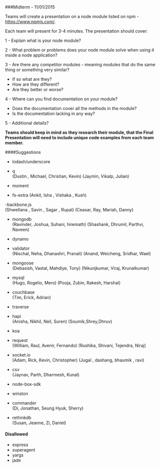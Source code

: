 ###Midterm - 11/01/2015

Teams will create a presentation on a node module listed on npm - https://www.npmjs.com/.


Each team will present for 3-4 minutes. The presentation should cover:

1 - Explain what is your node module?

2 - What problem or problems does your node module solve when using it inside a node application?

3 - Are there any competitor modules - meaning modules that do the same thing or something very similar?
 - If so what are they?
 - How are they different?
 - Are they better or worse?

4 - Where can you find documentation on your module?
 - Does the documentation cover all the methods in the module?
 - Is the documentation lacking in any way?

5 - Additional details?

**Teams should keep in mind as they research their module, that the Final Presentation will need to include unique code examples from each team member.**

####Suggestions
- lodash/underscore<br/>
 
- q<br/>
(Dustin , Michael, Christian, Kevin)
(Jaymin, Vikalp, Julian)<br/>

- moment
 
- fs-extra
(Ankit, Isha , Vishaka , Kush)</br>

-backbone.js<br/>
(Shwetlana , Savin , Sagar , Rupal)
(Ceasar, Ray, Mariah, Danny)<br/>

- mongodb <br/>
(Ravinder, Joshua, Suhani, hiremath)
(Shashank, Dhrumil, Parthvi, Naveen)</br>

- dynamo <br/>


- validator <br/>
(Nischal, Neha, Dhanashri, Pranali) 
(Anand, Weicheng, Sridhar, Wael)<br/>

- mongoose <br/>
(Debasish, Vastal, Mahdiye, Tony) 
(Nikunjkumar, Viraj, Krunalkumar)<br/>

- mysql <br/>
(Hugo, Rogelio, Mero) 
(Pooja, Zubin, Rakesh, Harshal)<br/>

- couchbase <br/>
(Tim, Erick, Adrian)
 
- traverse
 
- hapi <br/>
(Anisha, Nikhil, Neil, Suren)
(Soumik,Shrey,Dhruv)<br/>

- koa

- request <br/>
(William, Raul, Avenir, Fernando) 
(Rushika, Shivani, Tejendra, Niraj)<br/>

- socket.io <br/>
(Adam, Rick, Kevin, Christopher) 
(Jugal , dashang, bhaumik , ravi)<br/>

- csv <br/>
(Jaynav, Parth, Dharmesh, Kunal) <br/>


- node-box-sdk

- winston

- commander <br/>
(Di, Jonathan, Seung Hyuk, Sherry)<br/>

- rethinkdb<br/>
(Susan, Jeanne, Zi, Daniel)<br/>


#### Disallowed
- express
- superagent
- yargs
- jade

